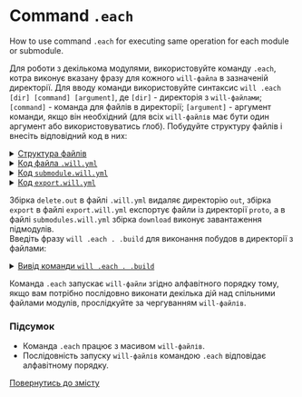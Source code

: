 # Command <code>.each</code>

How to use command <code>.each</code> for executing same operation for each module or submodule.

Для роботи з декількома модулями, використовуйте команду `.each`, котра виконує вказану фразу для кожного `will-файла` в зазначеній директорії. Для вводу команди використовуйте синтаксис `will .each [dir] [command] [argument]`, де `[dir]` - директорія з `will-файлами`; `[command]` - команда для файлів в директорії; `[argument]` - аргумент команди, якщо він необхідний (для всіх `will-файлів` має бути один аргумент або використовуватись ґлоб).
Побудуйте структуру файлів і внесіть відповідний код в них:

<details>
  <summary><u>Структура файлів</u></summary>

```  
named 
  ├── proto
  │     └── file.txt
  ├── submodule.will.yml
  ├── export.will.yml
  └── .will.yml       

```

</details>
<details>
    <summary><u>Код файла <code>.will.yml</code></u></summary>

```yaml
about :

  name : deleteOut
  description : "To test .each command"

path :

  fileToDelete :
    path : 'out'

step  :

  delete.out :
    inherit : predefined.delete
    filePath : path::fileToDelete

build :

  delete.out :
    criterion :
      default : 1
    steps :
      - delete.*

```

</details>
<details>
    <summary><u>Код <code>submodule.will.yml</code></u></summary>

```yaml
about :

  name : submodules
  description : "To test .each command"
  version : 0.0.1

submodule :

  PathFundamentals : git+https:///github.com/Wandalen/wPathFundamentals.git/out/wPathFundamentals#master
  
build : 
  
  download : 
    criterion :
      default : 1
    steps : 
      - submodules.download

```

</details>
<details>
    <summary><u>Код <code>export.will.yml</code></u></summary>

```yaml
about :

  name : export
  description : "To test .each command"
  version : 0.0.1

path : 

  out : 'out'
  proto : 'proto'
  
step : 

  export : 
    inherit : module.export
    export : path::proto
  
build : 

  export : 
    criterion : 
      default : 1
    steps :
      - step::export
   
```

</details>

Збірка `delete.out` в файлі `.will.yml` видаляє директорію `out`, збірка `export` в файлі `export.will.yml` експортує файли із директорії `proto`, а в файлі `submodules.will.yml` збірка `download` виконує завантаження підмодулів.  
Введіть фразу `will .each . .build` для виконання побудов в директорії з файлами: 

<details>
  <summary><u>Вивід команди <code>will .each . .build</code></u></summary>

```
[user@user ~]$ will .each . .build
...
Module at /path_to_file/.will.yml
 . Read : /path_to_file/.will.yml
 . Read 1 willfiles in 0.924s 

    Building module::deleteOut / build::delete.submodule
     - filesDelete 0 files at /home/dmytry/Документы/UpWork/IntellectualServiceMysnyk/willbe_src/pract/CommandEach/out in 0.002s
    Built module::deleteOut / build::delete.submodule in 0.108s

...

    Building module::export / build::export
     + Write out archive /path_to_file/ : out/export.out.tgs <- proto
     + Write out willfile /path_to_file/out/export.out.will.yml
     + Exported export with 2 files in 2.311s
    Built module::export / build::export in 2.363s
    
...

    Building module::submodules / build::download
       . Read : /path_to_file/.module/PathFundamentals/out/wPathFundamentals.out.will.yml
       + module::PathFundamentals version master was downloaded in 5.974s
     + 1/1 submodule(s) of module::submodules were downloaded in 5.981s
    Built module::submodules / build::download in 6.019s

```
</details>

Команда `.each` запускає `will-файли` згідно алфавітного порядку тому, якщо вам потрібно послідовно виконати декілька дій над спільними файлами модулів, прослідкуйте за чергуванням `will-файлів`.  

### Підсумок  
- Команда `.each` працює з масивом `will-файлів`.
- Послідовність запуску `will-файлів` командою `.each` відповідає алфавітному порядку.

[Повернутись до змісту](../README.md#tutorials)
